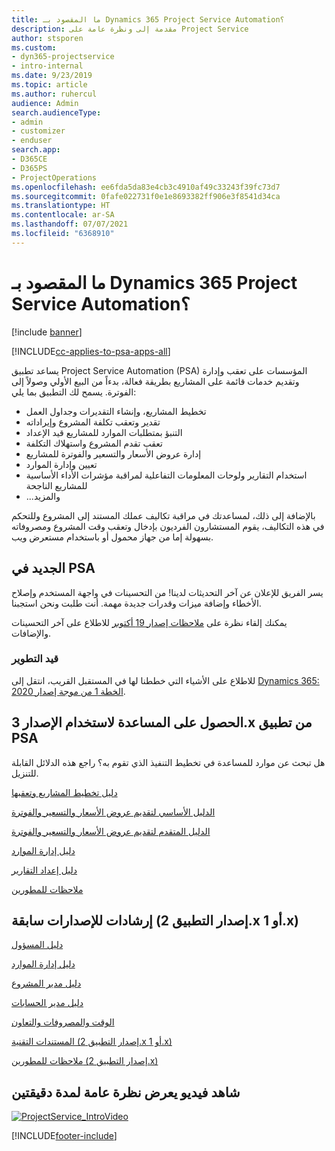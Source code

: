 ```yaml
---
title: ما المقصود بـ Dynamics 365 Project Service Automation؟
description: مقدمة إلى ونظرة عامة على Project Service
author: stsporen
ms.custom:
- dyn365-projectservice
- intro-internal
ms.date: 9/23/2019
ms.topic: article
ms.author: ruhercul
audience: Admin
search.audienceType:
- admin
- customizer
- enduser
search.app:
- D365CE
- D365PS
- ProjectOperations
ms.openlocfilehash: ee6fda5da83e4cb3c4910af49c33243f39fc73d7
ms.sourcegitcommit: 0fafe022731f0e1e8693382ff906e3f8541d34ca
ms.translationtype: HT
ms.contentlocale: ar-SA
ms.lasthandoff: 07/07/2021
ms.locfileid: "6368910"
---
```

# <a name="what-is-dynamics-365-project-service-automation"></a>ما المقصود بـ Dynamics 365 Project Service Automation؟

[!include [banner](../includes/psa-now-project-operations.md)]

[!INCLUDE[cc-applies-to-psa-apps-all](../includes/cc-applies-to-psa-apps-all.md)]

يساعد تطبيق Project Service Automation ‏(PSA) المؤسسات على تعقب وإدارة وتقديم خدمات قائمة على المشاريع بطريقة فعالة، بدءاً من البيع الأولي وصولاً إلى الفوترة. يسمح لك التطبيق بما يلي:

- تخطيط المشاريع، وإنشاء التقديرات وجداول العمل
- تقدير وتعقب تكلفة المشروع وإيراداته
- التنبؤ‬ بمتطلبات الموارد للمشاريع قيد الإعداد
- تعقب تقدم المشروع واستهلاك التكلفة‬
- إدارة عروض الأسعار والتسعير والفوترة للمشاريع
- تعيين وإدارة الموارد
- استخدام التقارير ولوحات المعلومات التفاعلية لمراقبة مؤشرات الأداء الأساسية للمشاريع الناجحة
- ...والمزيد

بالإضافة إلى ذلك، لمساعدتك في مراقبة تكاليف عملك المستند إلى المشروع وللتحكم في هذه التكاليف، يقوم المستشارون الفرديون بإدخال وتعقب وقت المشروع ومصروفاته بسهولة إما من جهاز محمول أو باستخدام مستعرض ويب.

## <a name="whats-new-in-psa"></a>الجديد في PSA
يسر الفريق للإعلان عن آخر التحديثات لدينا! من التحسينات في واجهة المستخدم وإصلاح الأخطاء وإضافة ميزات وقدرات جديدة مهمة. أنت طلبت ونحن استجبنا.

يمكنك إلقاء نظرة على [ملاحظات إصدار 19 أكتوبر](/dynamics365-release-plan/2019wave2/index) للاطلاع على آخر التحسينات والإضافات.

### <a name="in-development"></a>قيد التطوير
للاطلاع على الأشياء التي خططنا لها في المستقبل القريب، انتقل إلى [Dynamics 365: الخطة 1 من موجة إصدار 2020](/dynamics365-release-plan/2020wave1/index).

## <a name="get-help-with-psa-version-3x"></a>الحصول على المساعدة لاستخدام الإصدار 3.x من تطبيق PSA
هل تبحث عن موارد للمساعدة في تخطيط التنفيذ الذي تقوم به؟ راجع هذه الدلائل القابلة للتنزيل.

 [دليل تخطيط المشاريع وتعقبها](../psa/implementation-guides/project-planning-tracking.md)

 [الدليل الأساسي لتقديم عروض الأسعار والتسعير والفوترة](../psa/implementation-guides/begin-quoting-pricing-billing.md)

 [الدليل المتقدم لتقديم عروض الأسعار والتسعير والفوترة](../psa/implementation-guides/adv-quoting-pricing-billing.md)

 [دليل إدارة الموارد](../psa/implementation-guides/resource-management-guide.md)

 [دليل إعداد التقارير](../psa/implementation-guides/reporting-guide.md)

 [ملاحظات للمطورين](../psa/developer-guides/overview-dev-notes-v3.x.md)

## <a name="guidance-for-earlier-versions-app-version-2x-or-1x"></a>إرشادات للإصدارات سابقة (إصدار التطبيق 2.x أو 1.x)
 [دليل المسؤول](../psa/admin-guide.md)

 [دليل إدارة الموارد](../psa/resource-manager-guide.md)

 [دليل مدير المشروع](../psa/project-manager-guide.md)

 [دليل مدير الحسابات](../psa/account-manager-guide.md)

 [الوقت والمصروفات والتعاون](../psa/time-expense-collaboration-guide.md)

 [المستندات التقنية (إصدار التطبيق 2.x أو 1.x)](../psa/white-papers.md)

 [ملاحظات للمطورين (إصدار التطبيق 2.x)](../psa/developer-guides/add-custom-qoi-forms-v2.x.md)

 ## <a name="watch-a-2-minute-overview-video"></a>شاهد فيديو يعرض نظرة عامة لمدة دقيقتين
 <a name="heroArea"></a> [![ProjectService_IntroVideo](../psa/media/project-service-intro-video.png "ProjectService_IntroVideo")](https://go.microsoft.com/fwlink/p/?LinkId=799457)




[!INCLUDE[footer-include](../includes/footer-banner.md)]